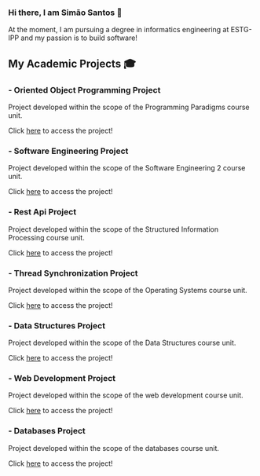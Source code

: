 ### Hi there, I am Simão Santos 👋
At the moment, I am pursuing a degree in informatics engineering at ESTG-IPP and my passion is to build software!

## My Academic Projects :mortar_board:

### - Oriented Object Programming Project
Project developed within the scope of the Programming Paradigms course unit.

Click [here](https://github.com/simaosantos01/oriented-object-programming-project) to access the project!

### - Software Engineering Project
Project developed within the scope of the Software Engineering 2 course unit.

Click [here](https://github.com/simaosantos01/software-engineering-project) to access the project!

### - Rest Api Project
Project developed within the scope of the Structured Information Processing course unit.

Click [here](https://github.com/simaosantos01/rest-api-project) to access the project!

### - Thread Synchronization Project
Project developed within the scope of the Operating Systems course unit.

Click [here](https://github.com/simaosantos01/thread-synchronization-project) to access the project!

### - Data Structures Project
Project developed within the scope of the Data Structures course unit.

Click [here](https://github.com/simaosantos01/data-structures-project) to access the project!

### - Web Development Project
Project developed within the scope of the web development course unit.

Click [here](https://github.com/simaosantos01/web-development-project) to access the project!

### - Databases Project
Project developed within the scope of the databases course unit.

Click [here](https://github.com/simaosantos01/databases-project) to access the project!

